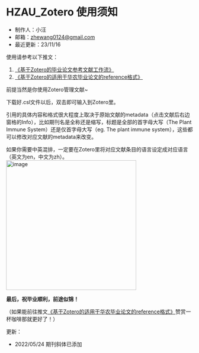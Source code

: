 # HZAU_Zotero 使用须知
- 制作人：小汪
- 邮箱：zhewang0124@gmail.com
- 最近更新：23/11/16

使用请参考以下推文：
1. [《基于Zotero的毕业论文参考文献工作流》](https://mp.weixin.qq.com/s/4lZkyntmUcvByCOkAU5k6g) 
2. [《基于Zotero的适用于华农毕业论文的reference格式》](https://mp.weixin.qq.com/s/X2IHkiTreDr4FS0iH0-BMQ) 

前提当然是你使用Zotero管理文献~

下载好.csl文件以后，双击即可输入到Zotero里。

引用的具体内容和格式很大程度上取决于原始文献的metadata（点击文献后右边窗格的Info），比如期刊名是全称还是缩写，标题是全部的首字母大写（The Plant Immune System）还是仅首字母大写（eg. The plant immune system），这些都可以修改对应文献的metadata来改变。

如果你需要中英混排，一定要在Zotero里将对应文献条目的语言设定成对应语言（英文为en，中文为zh）。
<img width="351" alt="image" src="https://github.com/WangWaud/HZAU_Zotero/assets/82741778/acd8b36d-f957-4787-9a4a-6fe37284a32d">

**最后，祝毕业顺利，前途似锦！**

（如果能前往推文[《基于Zotero的适用于华农毕业论文的reference格式》](https://mp.weixin.qq.com/s/X2IHkiTreDr4FS0iH0-BMQ)赞赏一杯咖啡那就更好了！）

更新：
- 2022/05/24 期刊斜体已添加
